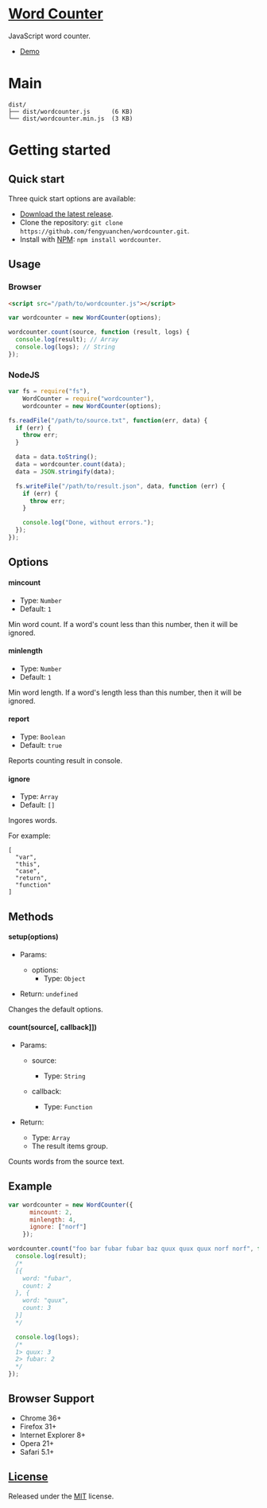 # [Word Counter](https://github.com/fengyuanchen/wordcounter)

JavaScript word counter.

- [Demo](https://fengyuanchen.github.io/wordcounter)


# Main

```
dist/
├── dist/wordcounter.js      (6 KB)
└── dist/wordcounter.min.js  (3 KB)
```


# Getting started

## Quick start

Three quick start options are available:

- [Download the latest release](https://github.com/fengyuanchen/wordcounter/archive/master.zip).
- Clone the repository: `git clone https://github.com/fengyuanchen/wordcounter.git`.
- Install with [NPM](http://npmjs.org): `npm install wordcounter`.


## Usage

### Browser

```html
<script src="/path/to/wordcounter.js"></script>
```

```javascript
var wordcounter = new WordCounter(options);

wordcounter.count(source, function (result, logs) {
  console.log(result); // Array
  console.log(logs); // String
});
```


### NodeJS

```javascript
var fs = require("fs"),
    WordCounter = require("wordcounter"),
    wordcounter = new WordCounter(options);

fs.readFile("/path/to/source.txt", function(err, data) {
  if (err) {
    throw err;
  }

  data = data.toString();
  data = wordcounter.count(data);
  data = JSON.stringify(data);

  fs.writeFile("/path/to/result.json", data, function (err) {
    if (err) {
      throw err;
    }

    console.log("Done, without errors.");
  });
});
```


## Options

#### mincount

- Type: `Number`
- Default: `1`

Min word count. If a word's count less than this number, then it will be ignored.


#### minlength

- Type: `Number`
- Default: `1`

Min word length. If a word's length less than this number, then it will be ignored.


#### report

- Type: `Boolean`
- Default: `true`

Reports counting result in console.


#### ignore

- Type: `Array`
- Default: `[]`

Ingores words.

For example:

```
[
  "var",
  "this",
  "case",
  "return",
  "function"
]
```


## Methods

#### setup(options)

- Params:
  - options:
    - Type: `Object`

- Return: `undefined`

Changes the default options.


#### count(source[, callback]])

- Params:
  - source:
    - Type: `String`

  - callback:
    - Type: `Function`

- Return:
  - Type: `Array`
  - The result items group.

Counts words from the source text.


## Example

```js
var wordcounter = new WordCounter({
      mincount: 2,
      minlength: 4,
      ignore: ["norf"]
    });

wordcounter.count("foo bar fubar fubar baz quux quux quux norf norf", function (result, logs) {
  console.log(result);
  /*
  [{
    word: "fubar",
    count: 2
  }, {
    word: "quux",
    count: 3
  }]
  */

  console.log(logs);
  /*
  1> quux: 3
  2> fubar: 2
  */
});
```


## Browser Support

- Chrome 36+
- Firefox 31+
- Internet Explorer 8+
- Opera 21+
- Safari 5.1+


## [License](https://github.com/fengyuanchen/wordcounter/blob/master/LICENSE.md)

Released under the [MIT](http://opensource.org/licenses/mit-license.html) license.
